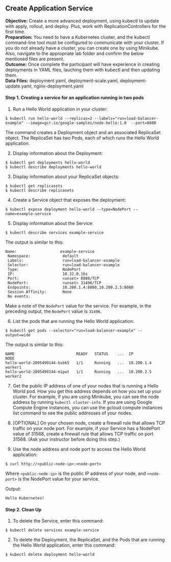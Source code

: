 ## Create Application Service

**Objective:** Create a more advanced deployment, using kubectl to update with apply, rollout, and deploy. Plus, work with ReplicationControllers for the first time.<br>
**Preparation:** You need to have a Kubernetes cluster, and the kubectl command-line tool must be configured to communicate with your cluster. If you do not already have a cluster, you can create one by using Minikube. Also, navigate to the appropriate lab folder and confirm the below mentioned files are present.<br>
**Outcome:** Once complete the participant will have experience in creating deployments in YAML files, lauching them with kubectl and then updating them.<br>
**Data Files:**  deployment.yaml, deployment-scale.yaml, deployment-update.yaml, nginx-deployment.yaml<br>

#### Step 1. Creating a service for an application running in two pods<br>  

1. Run a Hello World application in your cluster:

```
$ kubectl run hello-world --replicas=2 --labels="run=load-balancer-example" --image=gcr.io/google-samples/node-hello:1.0  --port=8080
```

The command creates a Deployment object and an associated ReplicaSet object. The ReplicaSet has two Pods, each of which runs the Hello World application.

2. Display information about the Deployment:

```
$ kubectl get deployments hello-world
$ kubectl describe deployments hello-world
```

3. Display information about your ReplicaSet objects:

```
$ kubectl get replicasets
$ kubectl describe replicasets
```

4. Create a Service object that exposes the deployment:

```
$ kubectl expose deployment hello-world --type=NodePort --name=example-service
```

5. Display information about the Service:

```
$ kubectl describe services example-service
```

The output is similar to this:

```
Name:                   example-service
 Namespace:              default
 Labels:                 run=load-balancer-example
 Selector:               run=load-balancer-example
 Type:                   NodePort
 IP:                     10.32.0.16s
 Port:                   <unset> 8080/TCP
 NodePort:               <unset> 31496/TCP
 Endpoints:              10.200.1.4:8080,10.200.2.5:8080
 Session Affinity:       None
 No events.
```

Make a note of the `NodePort` value for the service. For example, in the preceding output, the `NodePort` value is `31496`.

6. List the pods that are running the Hello World application:

```
$ kubectl get pods --selector="run=load-balancer-example" --output=wide
```

The output is similar to this:

```
NAME                           READY   STATUS    ...  IP           NODE
hello-world-2895499144-bsbk5   1/1     Running   ...  10.200.1.4   worker1
hello-world-2895499144-m1pwt   1/1     Running   ...  10.200.2.5   worker2
```

7. Get the public IP address of one of your nodes that is running a Hello World pod. How you get this address depends on how you set up your cluster. For example, if you are using Minikube, you can see the node address by running ```kubectl cluster-info```. If you are using Google Compute Engine instances, you can use the gcloud compute instances list command to see the public addresses of your nodes.

8. [OPTIONAL] On your chosen node, create a firewall rule that allows TCP traffic on your node port. For example, if your Service has a NodePort value of 31568, create a firewall rule that allows TCP traffic on port 31568. (Ask your instructor before doing this step.)

9. Use the node address and node port to access the Hello World application:

```
$ curl http://<public-node-ip>:<node-port>
```

Where ```<public-node-ip>``` is the public IP address of your node, and ```<node-port>``` is the NodePort value for your service.

Output:

```
Hello Kubernetes!
```

#### Step 2. Clean Up
1. To delete the Service, enter this command:

```
$ kubectl delete services example-service
```

2. To delete the Deployment, the ReplicaSet, and the Pods that are running the Hello World application, enter this command:

```
$ kubectl delete deployment hello-world
```
